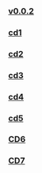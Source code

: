 
### [v0.0.2](https://github.com/littleflute/Modern-scholar/edit/master/Understanding%20Movies/readme.md)
### [cd1](cd1)
### [cd2](cd2)
### [cd3](cd3)
### [cd4](cd4)
### [cd5](cd5)
### [CD6](CD6)
### [CD7](CD7)
